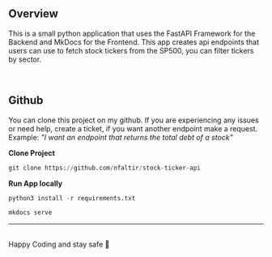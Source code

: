 <br>

## Overview

This is a small python application that uses the FastAPI Framework for the Backend and MkDocs for the Frontend. This app creates api endpoints that users can use to fetch stock tickers from the SP500, you can filter tickers by sector.

<br>

## Github

You can clone this project on my github. If you are experiencing any issues or need help, create a ticket, if you want another endpoint make a request. Example: <i>"I want an endpoint that returns the total debt of a stock"</i>

<strong>Clone Project</strong>

```python
git clone https://github.com/nfaltir/stock-ticker-api
```

<strong>Run App locally</strong>

```python
python3 install -r requirements.txt

mkdocs serve
```

<hr>
<br>
Happy Coding and stay safe 🍍
